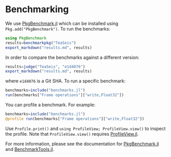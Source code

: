 # Benchmarking
We use [PkgBenchmark.jl](http://github.com/juliaCI/PkgBenchmark.jl) which can be
installed using `Pkg.add("PkgBenchmark")`.  To run the benchmarks:
```julia
using PkgBenchmark
results=benchmarkpkg("TeaSeis")
export_markdown("results.md", results)
```
In order to compare the benchmarks against a different version:
```julia
results=judge("TeaSeis", "e1d4076")
export_markdown("results.md", results)
```
where `e1d4076` is a Git SHA.  To run a specific benchmark:
```julia
benchmarks=include("benchmarks.jl")
run(benchmarks["Frame operations"]["write,Float32"])
```

You can profile a benchmark.  For example:
```julia
benchmarks=include("benchmarks.jl")
@profile run(benchmarks["Frame operations"]["write,Float32"])
```
Use `Profile.print()` and `using ProfileView; ProfileView.view()` to inspect the
profile.  Note that `ProfileView.view()` requires
[ProfileView.jl](http://github.com/timholy/ProfileView.jl).

For more information, please see the documentation for
[PkgBenchmark.jl](http://github.com/juliaCI/PkgBenchmark.jl) and
[BenchmarkTools.jl](https://github.com/JuliaCI/BenchmarkTools.jl).
